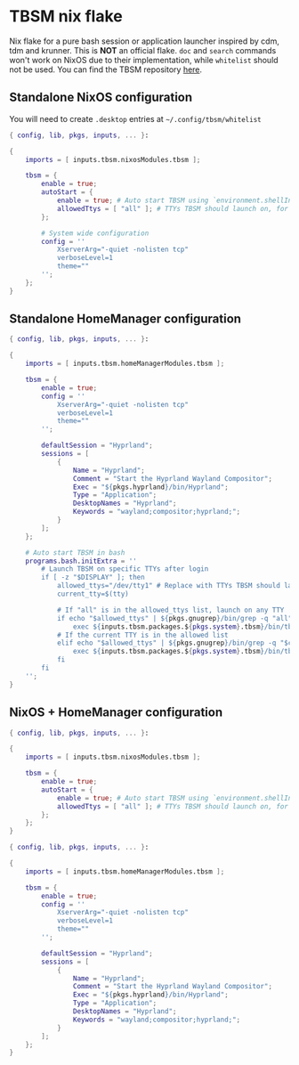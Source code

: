 # TBSM nix flake
Nix flake for a pure bash session or application launcher inspired by cdm, tdm and krunner. This is **NOT** an official flake. `doc` and `search` commands won't work on NixOS due to their implementation, while `whitelist` should not be used. You can find the TBSM repository [here](https://github.com/loh-tar/tbsm).

## Standalone NixOS configuration
You will need to create `.desktop` entries at `~/.config/tbsm/whitelist`

```nix
{ config, lib, pkgs, inputs, ... }:

{
    imports = [ inputs.tbsm.nixosModules.tbsm ];

    tbsm = {
        enable = true;
        autoStart = {
            enable = true; # Auto start TBSM using `environment.shellInit`
            allowedTtys = [ "all" ]; # TTYs TBSM should launch on, for example [ "/dev/tty1" "/dev/tty2" ] (for TTY1 and TTY2) or [ "all" ] (for all TTYs)
        };

        # System wide configuration
        config = ''
            XserverArg="-quiet -nolisten tcp"
            verboseLevel=1
            theme=""
        '';
    };
}
```

## Standalone HomeManager configuration
```nix
{ config, lib, pkgs, inputs, ... }:

{
    imports = [ inputs.tbsm.homeManagerModules.tbsm ];

    tbsm = {
        enable = true;
        config = ''
            XserverArg="-quiet -nolisten tcp"
            verboseLevel=1
            theme=""
        '';

        defaultSession = "Hyprland";
        sessions = [
            {
                Name = "Hyprland";
                Comment = "Start the Hyprland Wayland Compositor";
                Exec = "${pkgs.hyprland}/bin/Hyprland";
                Type = "Application";
                DesktopNames = "Hyprland";
                Keywords = "wayland;compositor;hyprland;";
            }
        ];
    };

    # Auto start TBSM in bash
    programs.bash.initExtra = ''
        # Launch TBSM on specific TTYs after login
        if [ -z "$DISPLAY" ]; then
            allowed_ttys="/dev/tty1" # Replace with TTYs TBSM should launch on, for example "/dev/tty1 /dev/tty2" (for TTY1 and TTY2) or "all" (for all TTYs)
            current_tty=$(tty)

            # If "all" is in the allowed_ttys list, launch on any TTY
            if echo "$allowed_ttys" | ${pkgs.gnugrep}/bin/grep -q "all"; then
                exec ${inputs.tbsm.packages.${pkgs.system}.tbsm}/bin/tbsm </dev/tty >/dev/tty 2>&1
            # If the current TTY is in the allowed list
            elif echo "$allowed_ttys" | ${pkgs.gnugrep}/bin/grep -q "$current_tty"; then
                exec ${inputs.tbsm.packages.${pkgs.system}.tbsm}/bin/tbsm </dev/tty >/dev/tty 2>&1
            fi
        fi
    '';
}
```

## NixOS + HomeManager configuration
```nix
{ config, lib, pkgs, inputs, ... }:

{
    imports = [ inputs.tbsm.nixosModules.tbsm ];

    tbsm = {
        enable = true;
        autoStart = {
            enable = true; # Auto start TBSM using `environment.shellInit`
            allowedTtys = [ "all" ]; # TTYs TBSM should launch on, for example [ "/dev/tty1" "/dev/tty2" ] (for TTY1 and TTY2) or [ "all" ] (for all TTYs)
        };
    };
}
```

```nix
{ config, lib, pkgs, inputs, ... }:

{
    imports = [ inputs.tbsm.homeManagerModules.tbsm ];

    tbsm = {
        enable = true;
        config = ''
            XserverArg="-quiet -nolisten tcp"
            verboseLevel=1
            theme=""
        '';

        defaultSession = "Hyprland";
        sessions = [
            {
                Name = "Hyprland";
                Comment = "Start the Hyprland Wayland Compositor";
                Exec = "${pkgs.hyprland}/bin/Hyprland";
                Type = "Application";
                DesktopNames = "Hyprland";
                Keywords = "wayland;compositor;hyprland;";
            }
        ];
    };
}
